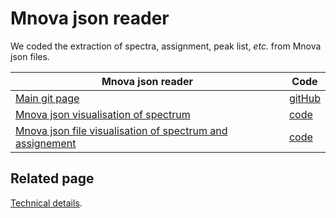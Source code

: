 # Mnova json reader

We coded the extraction of spectra, assignment, peak list, *etc.* from Mnova json files. 

|Mnova json reader|Code|
|---|---|
|[Main git page](https://chemedata.github.io/MnovaJson-reader/)|[gitHub](https://github.com/CHEMeDATA/MnovaJson-reader)|
|[Mnova json visualisation of spectrum](https://chemedata.github.io/MnovaJson-reader/html/mnovaOnlySpectrum.html)|[code](https://github.com/CHEMeDATA/MnovaJson-reader/blob/cab31874a61b0395dff28c05ee271b159abb7d0a/html/mnovaOnlySpectrum.html)|
|[Mnova json file visualisation of spectrum and assignement](https://chemedata.github.io/MnovaJson-reader/html/mnovaFileDemo.html)|[code](https://github.com/CHEMeDATA/MnovaJson-reader/blob/14f356d33f0343111627103abf13be5863bad592/html/mnovaFileDemo.html)|
 
## Related page

[Technical details](https://chemedata.github.io/MnovaJson-reader/technicalDetails.html).